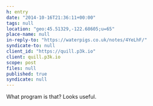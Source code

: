 ```yaml
---
h: entry
date: "2014-10-16T21:36:11+00:00"
tags: null
location: "geo:45.51329,-122.68605;u=65"
place-name: null
in-reply-to: "https://waterpigs.co.uk/notes/4YeLhF/"
syndicate-to: null
client_id: "https://quill.p3k.io"
client: quill.p3k.io
scope: post
files: null
published: true
syndicate: null
---
```

What program is that?  Looks useful.